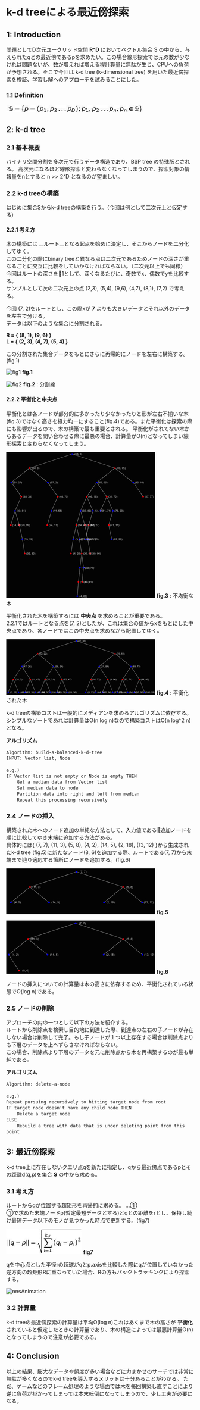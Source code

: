# k-d treeによる最近傍探索　

## 1: Introduction
問題としてD次元ユークリッド空間 __R^D__ においてベクトル集合 S の中から、与えられたqとの最近傍であるpを求めたい。この場合線形探索では元の数が少なければ問題ないが、数が増えれば増える程計算量に無駄が生じ、CPUへの負荷が予想される。そこで今回は k-d tree (k-dimensional tree) を用いた最近傍探索を検証、学習し解へのアプローチを試みることにした。

### 1.1 Definition

![img05](./kdtree_img/img05.jpg)

## 2: k-d tree 

### 2.1 基本概要

バイナリ空間分割を多次元で行うデータ構造であり、BSP tree の特殊版とされる。
高次元になるほど線形探索と変わらなくなってしまうので、探索対象の情報量をnとすると n >> 2^D となるのが望ましい。  


### 2.2 k-d treeの構築

はじめに集合Sからk-d treeの構築を行う。（今回は例として二次元上と仮定する）

#### 2.2.1 考え方

木の構築には __ルート__となる起点を始めに決定し、そこからノードを二分化してゆく。  
この二分化の際にbinary treeと異なる点は二次元であるためノードの深さが重なるごとに交互に比較をしていかなければならない。（二次元以上でも同様）  
今回はルートの深さを1として、深くなるたびに、奇数でx、偶数でyを比較する。  
サンプルとして次の二次元上の点 (2,3), (5,4), (9,6), (4,7), (8,1), (7,2) で考える。  


今回 (7, 2)をルートとし、この際xが __7__ よりも大きいデータとそれ以外のデータを左右で分ける。  
データは以下のような集合に分割される。  

__R = { (8, 1), (9, 6) }__  
__L = { (2, 3), (4, 7), (5, 4) }__

この分割された集合データをもとにさらに再帰的にノードを左右に構築する。(fig.1)


![fig1](http://upload.wikimedia.org/wikipedia/commons/thumb/2/25/Tree_0001.svg/300px-Tree_0001.svg.png) __fig.1__  

  

![fig2](http://upload.wikimedia.org/wikipedia/commons/thumb/b/bf/Kdtree_2d.svg/370px-Kdtree_2d.svg.png) 
__fig.2__ : 分割線



#### 2.2.2 平衡化と中央点
平衡化とは各ノードが部分的に多かったり少なかったりと形が左右不揃いな木(fig.3)ではなく高さを極力均一にすること(fig.4)である。また平衡化は探索の際にも影響が出るので、木の構築で最も重要とされる。
平衡化がされてない木からあるデータを問い合わせる際に最悪の場合、計算量がO(n)となってしまい線形探索と変わらなくなってしまう。

![fig3](./kdtree_img/img01.jpg) 
__fig.3__ : 不均衡な木


平衡化された木を構築するには __中央点__ を求めることが重要である。  
2.2.1ではルートとなる点を(7, 2)としたが、これは集合の値からxをもとにした中央点であり、各ノードではこの中央点を求めながら配置してゆく。  

![fig4](./kdtree_img/img02.jpg) 
__fig.4__ : 平衡化された木

k-d treeの構築コストは一般的にメディアンを求めるアルゴリズムに依存する。シンプルなソートであれば計算量はO(n log n)なので構築コストはO(n log^2 n)となる。  

__アルゴリズム__
```
Algorithm: build-a-balanced-k-d-tree
INPUT: Vector list, Node

e.g.)
IF Vector list is not empty or Node is empty THEN
	Get a median data from Vector list
	Set median data to node	
	Partition data into right and left from median
	Repeat this processing recursively
```

### 2.4 ノードの挿入
構築された木へのノード追加の単純な方法として、入力値である追加ノードを順に比較してゆき末端に追加する方法がある。  
具体的には{ (7, 7), (11, 3), (5, 8), (4, 2), (14, 5), (2, 18), (13, 12) }から生成されたk-d tree (fig.5)に新たなノード(8, 6)を追加する際、ルートである(7, 7)から末端まで辿り適応する箇所にノードを追加する。(fig.6)

![fig5](./kdtree_img/img03.jpg) __fig.5__

![fig6](./kdtree_img/img04.jpg) __fig.6__

ノードの挿入についての計算量は木の高さに依存するため、平衡化されている状態でO(log n)である。

### 2.5 ノードの削除
アプローチの内の一つとして以下の方法を紹介する。  
ルートから削除点を検索し目的地に到達した際、到達点の左右の子ノードが存在しない場合は削除して完了。もし子ノードが１つ以上存在する場合は削除点よりも下層のデータを上へずらさなければならない。  
この場合、削除点より下層のデータを元に削除点から木を再構築するのが最も単純である。


__アルゴリズム__
```
Algorithm: delete-a-node

e.g.)
Repeat pursuing recursively to hitting target node from root
IF target node doesn't have any child node THEN
	Delete a target node
ELSE
	Rebuild a tree with data that is under deleting point from this point
```


## 3: 最近傍探索
k-d tree上に存在しないクエリ点qを新たに指定し、qから最近傍点であるpとその距離d(q,p)を集合 __S__ の中から求める。


### 3.1 考え方

ルートからqが位置する超矩形を再帰的に求める。 ...①  
①で求めた末端ノードp(暫定最短データとする)とqとの距離をrとし、保持し続け最短データ以下のモノが見つかった時点で更新する。(fig7)  

![img06](./kdtree_img/img06.jpg) __fig7__  

qを中心点とした半径rの超球がqとp.axisを比較した際にqが位置していなかった逆方向の超矩形Rに重なっていた場合、Rの方もバックトラッキングにより探索する。

![nnsAnimation](https://raw.githubusercontent.com/shuhei-komino/survey/master/01_Computer_Science/Algorithms_and_data_structures/kdtree_img/nnsAnimation.gif)



### 3.2 計算量

k-d treeの最近傍探索の計算量は平均O(log n)これはあくまで木の高さが __平衡化__ されていると仮定したときの計算量であり、木の構造によっては最悪計算量O(n)となってしまうので注意が必要である。


## 4: Conclusion
以上の結果、膨大なデータや頻度が多い場合などに力まかせのサーチでは非常に無駄が多くなるのでk-d treeを導入するメリットは十分あることがわかる。
ただ、ゲームなどのフレーム処理のような場面では木を毎回構築し直すことにより逆に負荷が掛かってしまっては本末転倒になってしまうので、少し工夫が必要になる。